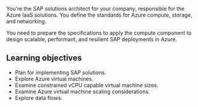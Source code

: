 You're the SAP solutions architect for your company, responsible for the Azure IaaS solutions. You define the standards for Azure compute, storage, and networking.

You need to prepare the specifications to apply the compute component to design scalable, performant, and resilient SAP deployments in Azure.

## Learning objectives

- Plan for implementing SAP solutions.
- Explore Azure virtual machines.
- Examine constrained vCPU capable virtual machine sizes.
- Examine Azure virtual machine scaling considerations.
- Explore data flows.
